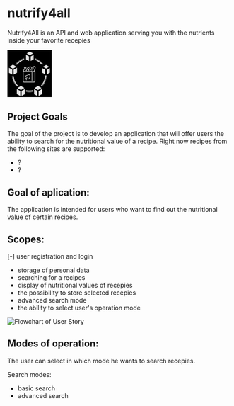# nutrify4all
Nutrify4All is an API and web application serving you with the nutrients inside your favorite recepies

<img src="/res/img/icon_nutrify4all.png" width="100"></img>

## Project Goals
The goal of the project is to develop an application that will offer users the ability to search for the nutritional value of a recipe.
Right now recipes from the following sites are supported: 

- ?
- ?

## Goal of aplication: 
The application is intended for users who want to find out the nutritional value of certain recipes.

## Scopes:
[-] user registration and login
- storage of personal data
- searching for a recipes
- display of nutritional values of recepies
- the possibility to store selected recepies
- advanced search mode
- the ability to select user's operation mode

![Flowchart of User Story](https://user-images.githubusercontent.com/11754851/144491994-eb5f3d46-7f49-4bd1-99ba-4ebf71cd2bf5.png)


## Modes of operation:
 The user can select in which mode he wants to search recepies.
 
 Search modes:
  - basic search
  - advanced search


